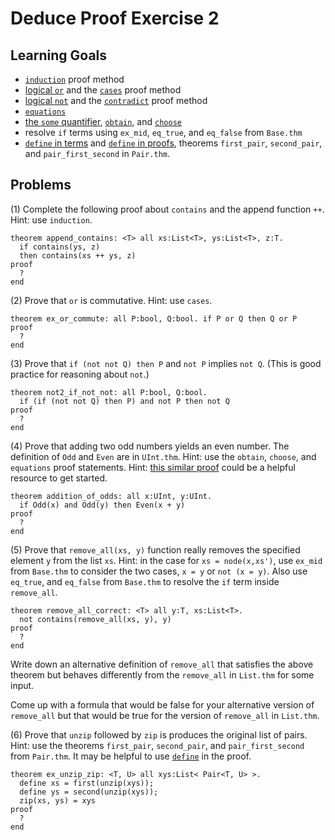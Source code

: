 # Deduce Proof Exercise 2


## Learning Goals

* [`induction`](https://jsiek.github.io/deduce/pages/reference.html#induction) proof method
* [logical `or`](https://jsiek.github.io/deduce/pages/reference.html#or-logical-disjunction) and the [`cases`](https://jsiek.github.io/deduce/pages/reference.html#cases-disjunction-elimination) proof method
* [logical `not`](https://jsiek.github.io/deduce/pages/reference.html#not) and the [`contradict`](https://jsiek.github.io/deduce/pages/reference.html#contradict-proof) proof method
* [`equations`](https://jsiek.github.io/deduce/pages/reference.html#equations)
* [the `some` quantifier](https://jsiek.github.io/deduce/pages/reference.html#some-formula), [`obtain`](https://jsiek.github.io/deduce/pages/reference.html#obtain-proof), and [`choose`](https://jsiek.github.io/deduce/pages/reference.html#choose-proof)
* resolve `if` terms using `ex_mid`, `eq_true`, and `eq_false` from `Base.thm`
* [`define` in terms](https://jsiek.github.io/deduce/pages/reference.html#define-term) and [`define` in proofs](https://jsiek.github.io/deduce/pages/reference.html#define-proof), theorems `first_pair`, `second_pair`, and `pair_first_second` in `Pair.thm`.

## Problems


(1) Complete the following proof about `contains` and the append function `++`.
Hint: use `induction`.

```
theorem append_contains: <T> all xs:List<T>, ys:List<T>, z:T.
  if contains(ys, z)
  then contains(xs ++ ys, z)
proof
  ?
end
```

(2) Prove that `or` is commutative.  Hint: use `cases`.

```
theorem ex_or_commute: all P:bool, Q:bool. if P or Q then Q or P
proof
  ?
end
```

(3) Prove that `if (not not Q) then P` and `not P` implies `not Q`.
(This is good practice for reasoning about `not`.)

```
theorem not2_if_not_not: all P:bool, Q:bool.
  if (if (not not Q) then P) and not P then not Q
proof
  ?
end
```

(4) Prove that adding two odd numbers yields an even number.  The
definition of `Odd` and `Even` are in `UInt.thm`.  Hint: use the
`obtain`, `choose`, and `equations` proof statements. Hint: [this similar 
proof](https://jsiek.github.io/deduce/pages/deduce-proofs.html#reasoning-about-some-exists-and-asking-for-help) could be a helpful resource to get started.

```{.deduce^#addition_of_odds}
theorem addition_of_odds: all x:UInt, y:UInt. 
  if Odd(x) and Odd(y) then Even(x + y)
proof
  ?
end
```

(5) Prove that `remove_all(xs, y)` function really removes the specified
element `y` from the list `xs`. Hint: in the case for `xs = node(x,xs')`,
use `ex_mid` from `Base.thm` to consider the two cases, `x = y` or `not (x = y)`.
Also use `eq_true`, and `eq_false` from `Base.thm` to resolve the `if` term
inside `remove_all`.

```
theorem remove_all_correct: <T> all y:T, xs:List<T>.
  not contains(remove_all(xs, y), y)
proof
  ?
end
```

Write down an alternative definition of `remove_all` that satisfies
the above theorem but behaves differently from the `remove_all` in `List.thm`
for some input.

Come up with a formula that would be false for your alternative version of
`remove_all` but that would be true for the version of `remove_all` in
`List.thm`.


(6) Prove that `unzip` followed by `zip` is produces the original list of pairs.
Hint: use the theorems `first_pair`, `second_pair`, and `pair_first_second`
from `Pair.thm`. It may be helpful to use
[`define`](https://jsiek.github.io/deduce/pages/reference.html#define-proof) in the proof.

```
theorem ex_unzip_zip: <T, U> all xys:List< Pair<T, U> >.
  define xs = first(unzip(xys));
  define ys = second(unzip(xys));
  zip(xs, ys) = xys
proof
  ?
end  
```